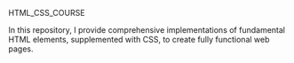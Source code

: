 HTML_CSS_COURSE

In this repository, I provide comprehensive implementations of fundamental HTML elements, supplemented with CSS, to create fully functional web pages.
